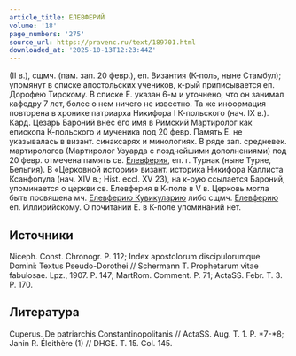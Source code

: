 ```yaml
---
article_title: ЕЛЕВФЕРИЙ
volume: '18'
page_numbers: '275'
source_url: https://pravenc.ru/text/189701.html
downloaded_at: '2025-10-13T12:23:44Z'
---
```


(II в.), сщмч. (пам. зап. 20 февр.), еп. Византия (К-поль, ныне Стамбул); упомянут в списке апостольских учеников, к-рый приписывается еп. Дорофею Тирскому. В списке Е. указан 6-м и уточнено, что он занимал кафедру 7 лет, более о нем ничего не известно. Та же информация повторена в хронике патриарха Никифора I К-польского (нач. IX в.). Кард. Цезарь Бароний внес его имя в Римский Мартиролог как епископа К-польского и мученика под 20 февр. Память Е. не указывалась в визант. синаксарях и минологиях. В ряде зап. средневек. мартирологов (Мартиролог Узуарда с позднейшими дополнениями) под 20 февр. отмечена память св. [Елевферия](https://pravenc.ru/text/Елевферий.html), еп. г. Турнак (ныне Турне, Бельгия). В «Церковной истории» визант. историка Никифора Каллиста Ксанфопула (нач. XIV в.; Hist. eccl. XV 23), на к-рую ссылается Бароний, упоминается о церкви св. Елевферия в К-поле в V в. Церковь могла быть посвящена мч. [Елевферию Кувикуларию](<https://pravenc.ru/text/Елевферию Кувикуларию.html>) либо сщмч. [Елевферию](https://pravenc.ru/text/Елевферию.html) еп. Иллирийскому. О почитании Е. в К-поле упоминаний нет.

## Источники

Niceph. Const. Chronogr. P. 112; Index apostolorum discipulorumque Domini: Textus Pseudo-Dorothei // Schermann T. Prophetarum vitae fabulosae. Lpz., 1907. P. 147; MartRom. Comment. P. 71; ActaSS. Febr. T. 3. P. 170.

## Литература

Cuperus. De patriarchis Constantinopolitanis // ActаSS. Aug. T. 1. P. \*7-\*8; Janin R. Éleithère (1) // DHGE. Т. 15. Col. 145.

